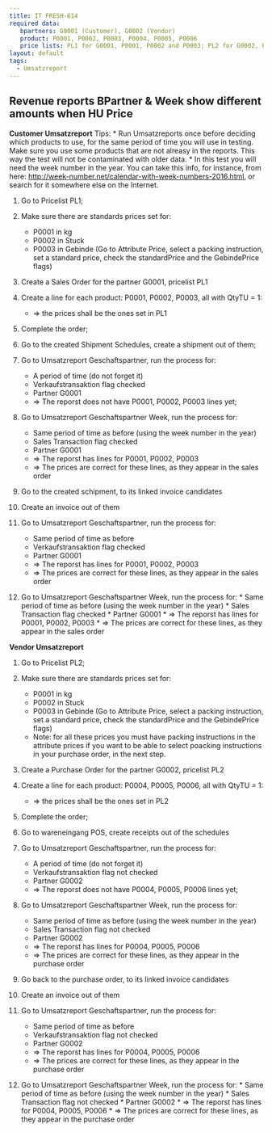 ```yaml
---
title: IT FRESH-614
required data:
   bpartners: G0001 (Customer), G0002 (Vendor)
   product: P0001, P0002, P0003, P0004, P0005, P0006
   price lists: PL1 for G0001, P0001, P0002 and P0003; PL2 for G0002, P0004, P0005 and P0005
layout: default
tags:
  - Umsatzreport
---
```

##  Revenue reports BPartner & Week show different amounts when HU Price


**Customer Umsatzreport**
Tips: 
    * Run Umsatzreports once before deciding which products to use, for the same period of time you will use in testing. Make sure you use some products that are not alreasy in the reports. This way the test will not be contaminated with older data.
    * In this test you will need the week number in the year. You can take this info, for instance, from here: http://week-number.net/calendar-with-week-numbers-2016.html, or search for it somewhere else on the Internet.
    
1. Go to Pricelist PL1;

2. Make sure there are standards prices set for:
    * P0001 in kg
    * P0002 in Stuck
    * P0003 in Gebinde (Go to Attribute Price, select a packing instruction, set a standard price, check the standardPrice and the GebindePrice flags)
    
3. Create a Sales Order for the partner G0001, pricelist PL1

4. Create a line for each product: P0001, P0002, P0003, all with QtyTU = 1:
    * => the prices shall be the ones set in PL1

5. Complete the order;

6. Go to the created Shipment Schedules, create a shipment out of them;

7. Go to Umsatzreport Geschaftspartner, run the process for: 
    * A period of time (do not forget it)
    * Verkaufstransaktion flag checked
    * Partner G0001
    *  => The reporst does not have P0001, P0002, P0003 lines yet;

8.  Go to Umsatzreport Geschaftspartner Week, run the process for: 
    * Same period of time as before (using the week number in the year)
    * Sales Transaction flag checked
    * Partner G0001
    *  => The reporst has lines for P0001, P0002, P0003 
    *  => The prices are correct for these lines, as they appear in the sales order
    
9. Go to the created schipment, to its linked invoice candidates

10. Create an invoice out of them

11. Go to Umsatzreport Geschaftspartner, run the process for: 
    * Same period of time as before
    * Verkaufstransaktion flag checked
    * Partner G0001
    *  => The reporst has lines for P0001, P0002, P0003 
    *  => The prices are correct for these lines, as they appear in the sales order

12.  Go to Umsatzreport Geschaftspartner Week, run the process for: 
    * Same period of time as before (using the week number in the year)
    * Sales Transaction flag checked
    * Partner G0001
    *  => The reporst has lines for P0001, P0002, P0003 
    *  => The prices are correct for these lines, as they appear in the sales order



**Vendor Umsatzreport**

1. Go to Pricelist PL2;

2. Make sure there are standards prices set for:
    * P0001 in kg
    * P0002 in Stuck
    * P0003 in Gebinde (Go to Attribute Price, select a packing instruction, set a standard price, check the standardPrice and the GebindePrice flags)
    * Note: for all these prices you must have packing instructions in the attribute prices if you want to be able to select poacking instructions in your purchase order, in the next step.
    
3. Create a Purchase Order for the partner G0002, pricelist PL2

4. Create a line for each product: P0004, P0005, P0006, all with QtyTU = 1:
    * => the prices shall be the ones set in PL2

5. Complete the order;

6. Go to wareneingang POS, create receipts out of the schedules

7. Go to Umsatzreport Geschaftspartner, run the process for: 
    * A period of time (do not forget it)
    * Verkaufstransaktion flag not checked
    * Partner G0002
    *  => The reporst does not have P0004, P0005, P0006 lines yet;

8.  Go to Umsatzreport Geschaftspartner Week, run the process for: 
    * Same period of time as before (using the week number in the year)
    * Sales Transaction flag not checked
    * Partner G0002
    *  => The reporst has lines for P0004, P0005, P0006
    *  => The prices are correct for these lines, as they appear in the purchase order
    
9. Go back to the purchase order, to its linked invoice candidates

10. Create an invoice out of them

11. Go to Umsatzreport Geschaftspartner, run the process for: 
    * Same period of time as before
    * Verkaufstransaktion flag not checked
    * Partner G0002
    *  => The reporst has lines for P0004, P0005, P0006
    *  => The prices are correct for these lines, as they appear in the purchase order

12.  Go to Umsatzreport Geschaftspartner Week, run the process for: 
    * Same period of time as before (using the week number in the year)
    * Sales Transaction flag not checked
    * Partner G0002
    *  => The reporst has lines for  P0004, P0005, P0006
    *  => The prices are correct for these lines, as they appear in the purchase order


